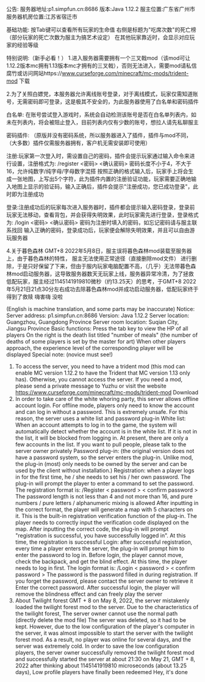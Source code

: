 公告:
服务器地址:p1.simpfun.cn:8686
版本:Java 1.12.2
服主位置:广东省广州市
服务器机房位置:江苏省宿迁市

基础功能:
按Tab键可以查看所有玩家的生命值
右侧是标题为"吃席次数"的死亡榜
（部分玩家的死亡次数为服主为搞艺术设定）
在其他玩家靠近时，会显示对应玩家的经验等级

特别说明:（新手必看！）
1.进入服务器需要拥有一个三叉戟mod（该mod可让1.12.2版本mc拥有1.13版本mc才拥有的三叉戟），否则无法进入，需要mod请私信腐竹或访问网站https://www.curseforge.com/minecraft/mc-mods/trident-mod 下载

2.为了关照白嫖党，本服务器允许离线账号登录，对于离线模式，玩家仅需知道账号，无需密码即可登录，这是极其不安全的，为此服务器使用了白名单和密码插件

白名单:
在账号尝试登入游戏时，系统会自动检测该账号是否在白名单列表内，如未在列表内，将会被阻止登入，目前列表内仅有少数的账号，想拉人请先私聊服主

密码插件:
（原版并没有密码系统，所以服务器进入了插件，插件与mod不同，（大多数）插件仅需服务器拥有，客户机无需安装即可使用）

注册:玩家第一次登入时，需设置自己的密码，插件会提示玩家通过输入命令来进行设置，注册格式为:
/register <密码> <确认密码>
密码长度不小于4，不大于16，允许纯数字/纯字母/字母数字混搭
按照正确的格式输入后，玩家手上将会生成一张地图，上写出5个字符，此为插件内置的注册验证功能，玩家需要正确地输入地图上显示的验证码，输入正确后，插件会提示"注册成功，您已成功登录"，此时即为注册成功

登录:注册成功后的玩家每次进入服务器时，插件都会提示输入密码登录，登录前玩家无法移动，查看背包，并会获得失明效果，此时玩家需先进行登录，登录格式为:
/login <密码> <确认密码>
密码为注册时填入的密码，如忘记密码请与服主联系找回
输入正确的密码，登录成功后，玩家便会解除失明效果，并且可以自由游玩服务器

4.关于暮色森林
GMT+8 2022年5月8日，服主误将暮色森林mod装载至服务器上，由于暮色森林的特性，
服主无法使用正常途径（直接删除mod文件）
进行删除，于是只好保留了下来，但由于服内玩家电脑配置不高，（几乎）无法带暮色森林mod启动服务器，这导致服务器数天无玩家上线，服务器异常冷清，为了拯救低配玩家，服主经过1145141919810微秒（约13.25天）的思考，于GMT+8 2022年5月21日21点30分左右成功去除暮色森林mod并成功启动服务器，低配玩家终于得到了救赎
嗨害嗨 没啦

(English is machine translation, and some parts may be inaccurate)
Notice:
Server address: p1.simpfun.cn:8686
Version: Java 1.12.2
Server location: Guangzhou, Guangdong Province
Server room location: Suqian City, Jiangsu Province
Basic functions:
Press the tab key to view the HP of all players
On the right is the death list titled "number of meals"
(the number of deaths of some players is set by the master for art)
When other players approach, the experience level of the corresponding player will be displayed
Special note: (novice must see!)
1. To access the server, you need to have a trident mod (this mod can enable MC version 1.12.2 to have the Trident that MC version 1.13 only has). Otherwise, you cannot access the server. If you need a mod, please send a private message to Yuzhu or visit the website https://www.curseforge.com/minecraft/mc-mods/trident-mod Download
2. In order to take care of the white whoring party, this server allows offline account login. For offline mode, players only need to know the account and can log in without a password. This is extremely unsafe. For this reason, the server uses a white list and password plug-in
White list:
When an account attempts to log in to the game, the system will automatically detect whether the account is in the white list. If it is not in the list, it will be blocked from logging in. At present, there are only a few accounts in the list. If you want to pull people, please talk to the server owner privately
Password plug-in:
(the original version does not have a password system, so the server enters the plug-in. Unlike mod, the plug-in (most) only needs to be owned by the server and can be used by the client without installation.)
Registration: when a player logs in for the first time, he / she needs to set his / her own password. The plug-in will prompt the player to enter a command to set the password. The registration format is:
/Register < password > < confirm password >
The password length is not less than 4 and not more than 16, and pure numbers / pure letters / alphanumeric mixing is allowed
After inputting in the correct format, the player will generate a map with 5 characters on it. This is the built-in registration verification function of the plug-in. The player needs to correctly input the verification code displayed on the map. After inputting the correct code, the plug-in will prompt "registration is successful, you have successfully logged in". At this time, the registration is successful
Login: after successful registration, every time a player enters the server, the plug-in will prompt him to enter the password to log in. Before login, the player cannot move, check the backpack, and get the blind effect. At this time, the player needs to log in first. The login format is:
/Login < password > < confirm password >
The password is the password filled in during registration. If you forget the password, please contact the server owner to retrieve it
Enter the correct password. After successful login, the player will remove the blindness effect and can freely play the server
4. About Twilight forest
GMT + 8 on May 8, 2022, the server mistakenly loaded the twilight forest mod to the server. Due to the characteristics of the twilight forest,
The server owner cannot use the normal path (directly delete the mod file)
The server was deleted, so it had to be kept. However, due to the low configuration of the player's computer in the server, it was almost impossible to start the server with the twilight forest mod. As a result, no player was online for several days, and the server was extremely cold. In order to save the low configuration players, the server owner successfully removed the twilight forest mod and successfully started the server at about 21:30 on May 21, GMT + 8, 2022 after thinking about 1145141919810 microseconds (about 13.25 days), Low profile players have finally been redeemed
Hey, it's done
